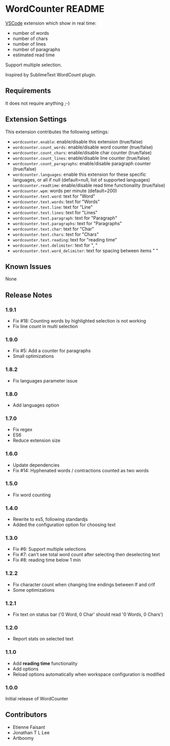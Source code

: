 # WordCounter README

[VSCode](https://code.visualstudio.com/) extension which show in real time:

* number of words
* number of chars
* number of lines
* number of paragraphs
* estimated read time

Support multiple selection.

Inspired by SublimeText WordCount plugin.

## Requirements

It does not require anything ;-)

## Extension Settings

This extension contributes the following settings:

* `wordcounter.enable`: enable/disable this extension (true/false)
* `wordcounter.count_words`: enable/disable word counter (true/false)
* `wordcounter.count_chars`: enable/disable char counter (true/false)
* `wordcounter.count_lines`: enable/disable line counter (true/false)
* `wordcounter.count_paragraphs`: enable/disable paragraph counter (true/false)
* `wordcounter.languages`: enable this extension for these specific languages, or all if null (default=null, list of supported languages)
* `wordcounter.readtime`: enable/disable read time functionality (true/false)
* `wordcounter.wpm`: words per minute (default=200)
* `wordcounter.text.word`: text for "Word"
* `wordcounter.text.words`: text for "Words"
* `wordcounter.text.line`: text for "Line"
* `wordcounter.text.lines`: text for "Lines"
* `wordcounter.text.paragraph`: text for "Paragraph"
* `wordcounter.text.paragraphs`: text for "Paragraphs"
* `wordcounter.text.char`: text for "Char"
* `wordcounter.text.chars`: text for "Chars"
* `wordcounter.text.reading`: text for "reading time"
* `wordcounter.text.delimiter`: text for ", "
* `wordcounter.text.word_delimiter`: text for spacing between items " "

## Known Issues

None

## Release Notes

### 1.9.1

* Fix #18: Counting words by highlighted selection is not working
* Fix line count in multi selection

### 1.9.0

* Fix #5: Add a counter for paragraphs
* Small optimizations

### 1.8.2

* Fix languages parameter issue

### 1.8.0

* Add languages option

### 1.7.0

* Fix regex
* ES6
* Reduce extension size

### 1.6.0

* Update dependencies
* Fix #14: Hyphenated words / contractions counted as two words

### 1.5.0

* Fix word counting

### 1.4.0

* Rewrite to es5, following standardjs
* Added the configuration option for choosing text

### 1.3.0

* Fix #6: Support multiple selections
* Fix #7: can't see total word count after selecting then deselecting text
* Fix #8: reading time below 1 min

### 1.2.2

* Fix character count when changing line endings between lf and crlf
* Some optimizations

### 1.2.1

* Fix text on status bar ('0 Word, 0 Char' should read '0 Words, 0 Chars')

### 1.2.0

* Report stats on selected text

### 1.1.0

* Add **reading time** functionality
* Add options
* Reload options automatically when workspace configuration is modified

### 1.0.0

Initial release of WordCounter

## Contributors

* Etienne Faisant
* Jonathan T L Lee
* Artboomy
